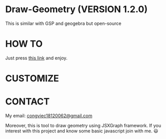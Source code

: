 # Draw-Geometry (VERSION 1.2.0)
This is similar with GSP and geogebra but open-source


# HOW TO
Just press [this link](https://congviec18120062.github.io/Draw-Geometry/) and enjoy.

# CUSTOMIZE


# CONTACT
My email: congviec18120062@gmail.com

Moreover, this is tool to draw geometry using JSXGraph framework. If you interest with this project and know some basic javascript join with me. :smiley: 
